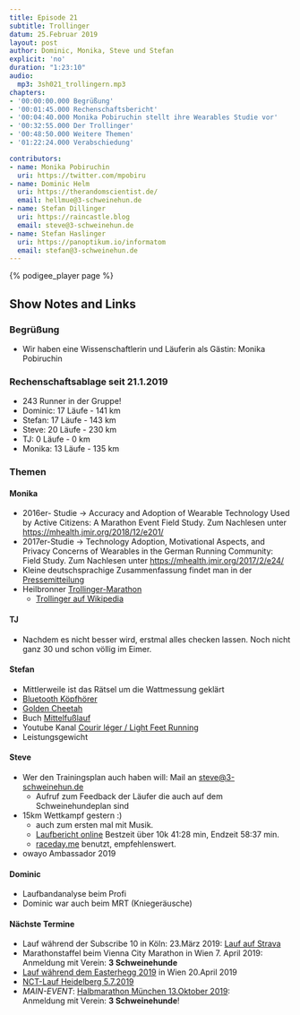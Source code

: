 ```yaml
---
title: Episode 21
subtitle: Trollinger
datum: 25.Februar 2019
layout: post
author: Dominic, Monika, Steve und Stefan
explicit: 'no'
duration: "1:23:10"
audio:
  mp3: 3sh021_trollingern.mp3
chapters:
- '00:00:00.000 Begrüßung'
- '00:01:45.000 Rechenschaftsbericht'
- '00:04:40.000 Monika Pobiruchin stellt ihre Wearables Studie vor'
- '00:32:55.000 Der Trollinger'
- '00:48:50.000 Weitere Themen'
- '01:22:24.000 Verabschiedung'

contributors:
- name: Monika Pobiruchin
  uri: https://twitter.com/mpobiru
- name: Dominic Helm
  uri: https://therandomscientist.de/
  email: hellmue@3-schweinehun.de
- name: Stefan Dillinger
  uri: https://raincastle.blog
  email: steve@3-schweinehun.de
- name: Stefan Haslinger
  uri: https://panoptikum.io/informatom
  email: stefan@3-schweinehun.de
---
```


{% podigee_player page %}

## Show Notes and Links

### Begrüßung

* Wir haben eine Wissenschaftlerin und Läuferin als Gästin: Monika Pobiruchin

### Rechenschaftsablage seit 21.1.2019

* 243 Runner in der Gruppe!
* Dominic: 17 Läufe - 141 km
* Stefan: 17 Läufe - 143 km
* Steve: 20 Läufe - 230 km
* TJ: 0 Läufe - 0 km
* Monika: 13 Läufe - 135 km

### Themen

#### Monika

* 2016er- Studie -> Accuracy and Adoption of Wearable Technology Used by Active
  Citizens: A Marathon Event Field Study. Zum Nachlesen unter
  <https://mhealth.jmir.org/2018/12/e201/>
* 2017er-Studie -> Technology Adoption, Motivational Aspects, and Privacy
  Concerns of Wearables in the German Running Community: Field Study. Zum
  Nachlesen unter <https://mhealth.jmir.org/2017/2/e24/>
* Kleine deutschsprachige Zusammenfassung findet man in der
  [Pressemitteilung](https://idw-online.de/de/pdfnews708041)
* Heilbronner [Trollinger-Marathon](https://www.trollinger-marathon.de/de/hauptmenue-links/start.html)
  * [Trollinger auf Wikipedia](https://de.wikipedia.org/wiki/Trollinger)

#### TJ

* Nachdem es nicht besser wird, erstmal alles checken lassen. Noch nicht ganz
  30 und schon völlig im Eimer.

#### Stefan

* Mittlerweile ist das Rätsel um die Wattmessung geklärt
* [Bluetooth Köpfhörer](https://www.amazon.de/gp/product/B0753VDT2N/)
* [Golden Cheetah](https://www.goldencheetah.org/)
* Buch [Mittelfußlauf](https://www.amazon.de/Mittelfu%C3%9Flauf-Biomechanische-Grundlagen-praktische-effektivsten/dp/3767911140)
* Youtube Kanal
  [Courir léger / Light Feet Running](https://www.youtube.com/channel/UCeTCHfWCqCkZCBOAORNYbQw)
* Leistungsgewicht

#### Steve

* Wer den Trainingsplan auch haben will: Mail an steve@3-schweinehun.de
  * Aufruf zum Feedback der Läufer die auch auf dem Schweinehundeplan sind
* 15km Wettkampf gestern :)
  * auch zum ersten mal mit Musik.
  * [Laufbericht online](https://raincastle.blog/?p=767) Bestzeit über
    10k 41:28 min, Endzeit 58:37 min.
  * [raceday.me](https://raceday.me/v/9fb10b) benutzt, empfehlenswert.
* owayo Ambassador 2019
  
#### Dominic  

* Laufbandanalyse beim Profi
* Dominic war auch beim MRT (Kniegeräusche)

#### Nächste Termine

* Lauf während der Subscribe 10 in Köln: 23.März 2019:
  [Lauf auf Strava](https://www.strava.com/clubs/313076/group_events/449691)
* Marathonstaffel beim Vienna City Marathon in Wien 7. April 2019: Anmeldung mit Verein: **3 Schweinehunde**
* [Lauf während dem Easterhegg 2019](https://www.strava.com/clubs/313076/group_events/445460) in Wien 20.April 2019
* [NCT-Lauf Heidelberg 5.7.2019](https://www.nct-heidelberg.de/das-nct/spenden/nct-lauf.html)
* *MAIN-EVENT*: [Halbmarathon München 13.Oktober 2019](https://www.abavent.de/anmeldeservice/334/1444/3883/?de):  
  Anmeldung mit Verein: **3 Schweinehunde**!
